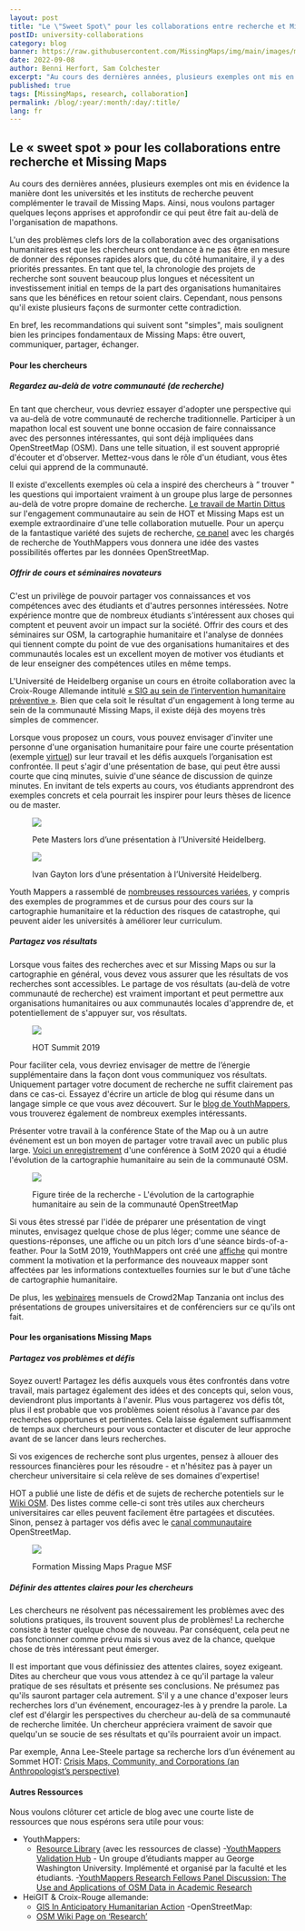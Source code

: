 ```yaml
---
layout: post
title: "Le \"Sweet Spot\" pour les collaborations entre recherche et Missing Maps"
postID: university-collaborations
category: blog
banner: https://raw.githubusercontent.com/MissingMaps/img/main/images/missingmaps-blog_20220908_Pete%20Masters.jpg
date: 2022-09-08
author: Benni Herfort, Sam Colchester
excerpt: "Au cours des dernières années, plusieurs exemples ont mis en évidence la manière dont les universités et les instituts de recherche peuvent complémenter le travail de Missing Maps." 
published: true
tags: [MissingMaps, research, collaboration]
permalink: /blog/:year/:month/:day/:title/
lang: fr
---
```



## Le « sweet spot » pour les collaborations entre recherche et Missing Maps
Au cours des dernières années, plusieurs exemples ont mis en évidence la manière dont les universités et les instituts de recherche peuvent complémenter le travail de Missing Maps. Ainsi, nous voulons partager quelques leçons apprises et approfondir ce qui peut être fait au-delà de l'organisation de mapathons.

L'un des problèmes clefs lors de la collaboration avec des organisations humanitaires est que les chercheurs ont tendance à ne pas être en mesure de donner des réponses rapides alors que, du côté humanitaire, il y a des priorités pressantes. En tant que tel, la chronologie des projets de recherche sont souvent beaucoup plus longues et nécessitent un investissement initial en temps de la part des organisations humanitaires sans que les bénéfices en retour soient clairs. Cependant, nous pensons qu'il existe plusieurs façons de surmonter cette contradiction.

En bref, les recommandations qui suivent sont "simples", mais soulignent bien les principes fondamentaux de Missing Maps: être ouvert, communiquer, partager, échanger.
#### Pour les chercheurs
##### Regardez au-delà de votre communauté (de recherche)

En tant que chercheur, vous devriez essayer d'adopter une perspective qui va au-delà de votre communauté de recherche traditionnelle. Participer à  un mapathon local est souvent une bonne occasion de faire connaissance avec des personnes intéressantes, qui sont déjà impliquées dans OpenStreetMap (OSM). Dans une telle situation, il est souvent approprié d'écouter et d'observer. Mettez-vous dans le rôle d'un étudiant, vous êtes celui qui apprend de la communauté.

Il existe d'excellents exemples où cela a inspiré des chercheurs à ” trouver " les questions qui importaient vraiment à un groupe plus large de personnes au-delà de votre propre domaine de recherche. [Le travail de Martin Dittus](https://www.openstreetmap.org/user/dekstop/diary/390717) sur l'engagement communautaire au sein de HOT et Missing Maps est un exemple extraordinaire d'une telle collaboration mutuelle. Pour un aperçu de la fantastique variété des sujets de recherche, [ce panel](https://www.youtube.com/watch?v=4INGVPpmUZY) avec les chargés de recherche de YouthMappers vous donnera une idée des vastes possibilités offertes par les données OpenStreetMap.





##### Offrir de cours et séminaires novateurs

C'est un privilège de pouvoir partager vos connaissances et vos compétences avec des étudiants et d'autres personnes intéressées. Notre expérience montre que de nombreux étudiants s'intéressent aux choses qui comptent et peuvent avoir un impact sur la société. Offrir des cours et des séminaires sur OSM, la cartographie humanitaire et l'analyse de données qui tiennent compte du point de vue des organisations humanitaires et des communautés locales est un excellent moyen de motiver vos étudiants et de leur enseigner des compétences utiles en même temps.

L'Université de Heidelberg organise un cours en étroite collaboration avec la Croix-Rouge Allemande intitulé [«  SIG au sein de l’intervention humanitaire préventive »](https://gitlab.gistools.geog.uni-heidelberg.de/giscience/disaster-tools/gis-in-anticipatory-humanitarian-action). Bien que cela soit le résultat d'un engagement à long terme au sein de la communauté Missing Maps, il existe déjà des moyens très simples de commencer.

Lorsque vous proposez un cours, vous pouvez envisager d'inviter une personne d'une organisation humanitaire pour faire une courte présentation (exemple [virtuel](http://k1z.blog.uni-heidelberg.de/2018/06/14/wikimedia-and-msf-talks-disaster-20-seminar-latest-theory-and-practice-in-disaster-management/)) sur leur travail et les défis auxquels l’organisation est confrontée. Il peut s'agir d'une présentation de base, qui peut être aussi courte que cinq minutes, suivie d'une séance de discussion de quinze minutes. En invitant de tels experts au cours, vos étudiants apprendront des exemples concrets et cela pourrait les inspirer pour leurs thèses de licence ou de master.



<figure>
<img src="https://raw.githubusercontent.com/MissingMaps/img/main/images/missingmaps-blog_20220908_Pete%20Masters.jpg">
<p class="caption">Pete Masters lors d’une présentation à l’Université Heidelberg. </p>
</figure>
<figure>
<img src="https://raw.githubusercontent.com/MissingMaps/img/main/images/missingmaps-blog_20220908_IvanGayton.jpg">
<p class="caption">Ivan Gayton lors d’une présentation à l’Université Heidelberg.</p>
</figure>


Youth Mappers a rassemblé de [nombreuses ressources variées](https://sites.google.com/view/youthmapperswiki/classroom-resources?authuser=0), y compris des exemples de programmes et de cursus pour des cours sur la cartographie humanitaire et la réduction des risques de catastrophe, qui peuvent aider les universités à améliorer leur curriculum.

##### Partagez vos résultats

Lorsque vous faites des recherches avec et sur Missing Maps ou sur la cartographie en général, vous devez vous assurer que les résultats de vos recherches sont accessibles. Le partage de vos résultats (au-delà de votre communauté de recherche) est vraiment important et peut permettre aux organisations humanitaires ou aux communautés locales d'apprendre de, et potentiellement de s'appuyer sur, vos résultats.



<figure>
<img src="https://raw.githubusercontent.com/MissingMaps/img/main/images/missingmaps-blog_20220908_HOTSummit2019.jpg">
<p class="caption">HOT Summit 2019 </p>
</figure>

Pour faciliter cela, vous devriez envisager de mettre de l’énergie supplémentaire dans la façon dont vous communiquez vos résultats. Uniquement partager votre document de recherche ne suffit clairement pas dans ce cas-ci. Essayez d'écrire un article de blog qui résume dans un langage simple ce que vous avez découvert. Sur le [blog de YouthMappers](https://www.youthmappers.org/blog), vous trouverez également de nombreux exemples intéressants.

Présenter votre travail à la conférence State of the Map ou à un autre événement est un bon moyen de partager votre travail avec un public plus large. [Voici un enregistrement](https://www.youtube.com/watch?v=ZUs5e0jFJEo) d'une conférence à SotM 2020 qui a étudié l'évolution de la cartographie humanitaire au sein de la communauté OSM.



<figure>
<img src="https://raw.githubusercontent.com/MissingMaps/img/main/images/missingmaps-blog_20220908_OSMCommunityEvolutionFR.jpg">
<p class="caption">Figure tirée de la recherche - L'évolution de la cartographie humanitaire au sein de la communauté OpenStreetMap </p>
</figure>

Si vous êtes stressé par l'idée de préparer une présentation de vingt minutes, envisagez quelque chose de plus léger; comme une séance de questions-réponses, une affiche ou un pitch lors d'une séance birds-of-a-feather. Pour la SotM 2019, YouthMappers ont créé une [affiche](https://wiki.openstreetmap.org/w/images/0/0f/Workforce_development_and_Youthmappers-_Understanding_perceptions_of_students_in_humanitarian_mapping.pdf) qui montre comment la motivation et la performance des nouveaux mapper sont affectées par les informations contextuelles fournies sur le but d'une tâche de cartographie humanitaire.

De plus, les [webinaires](https://www.youtube.com/playlist?list=PLiKHjzLbztbpPIRmEYv44CSOJWzxIO40L) mensuels de Crowd2Map Tanzania ont inclus des présentations de groupes universitaires et de conférenciers sur ce qu'ils ont fait.

#### Pour les organisations Missing Maps
##### Partagez vos problèmes et défis

Soyez ouvert! Partagez les défis auxquels vous êtes confrontés dans votre travail, mais partagez également des idées et des concepts qui, selon vous, deviendront plus importants à l'avenir. Plus vous partagerez vos défis tôt, plus il est probable que vos problèmes soient résolus à l'avance par des recherches opportunes et pertinentes. Cela laisse également suffisamment de temps aux chercheurs pour vous contacter et discuter de leur approche avant de se lancer dans leurs recherches. 

Si vos exigences de recherche sont plus urgentes, pensez à allouer des ressources financières pour les résoudre - et n'hésitez pas à payer un chercheur universitaire si cela relève de ses domaines d'expertise!

HOT a publié une liste de défis et de sujets de recherche potentiels sur le [Wiki OSM](https://wiki.openstreetmap.org/wiki/HOT_Research_Topics). Des listes comme celle-ci sont très utiles aux chercheurs universitaires car elles peuvent facilement être partagées et discutées. Sinon, pensez à partager vos défis avec le [canal communautaire](https://community.openstreetmap.org/) OpenStreetMap.


<figure>
<img src="https://raw.githubusercontent.com/MissingMaps/img/main/images/missingmaps-blog_20220908_MissingMapsMSFPragueFormation.jpg">
<p class="caption">Formation Missing Maps Prague MSF  </p>
</figure>

##### Définir des attentes claires pour les chercheurs

Les chercheurs ne résolvent pas nécessairement les problèmes avec des solutions pratiques, ils trouvent souvent plus de problèmes! La recherche consiste à tester quelque chose de nouveau. Par conséquent, cela peut ne pas fonctionner comme prévu mais si vous avez de la chance, quelque chose de très intéressant peut émerger.

Il est important que vous définissiez des attentes claires, soyez exigeant. Dites au chercheur que vous vous attendez à ce qu'il partage la valeur pratique de ses résultats et présente ses conclusions. Ne présumez pas qu'ils sauront partager cela autrement. S'il y a une chance d'exposer leurs recherches lors d'un événement, encouragez-les à y prendre la parole. La clef est d'élargir les perspectives du chercheur au-delà de sa communauté de recherche limitée. Un chercheur appréciera vraiment de savoir que quelqu'un se soucie de ses résultats et qu'ils pourraient avoir un impact.

Par exemple, Anna Lee-Steele partage sa recherche lors d’un événement au Sommet HOT: [Crisis Maps, Community, and Corporations (an Anthropologist’s perspective)](https://www.youtube.com/watch?v=_0a84F0pdNU)

#### Autres Ressources
Nous voulons clôturer cet article de blog avec une courte liste de ressources que nous espérons sera utile pour vous: 
- YouthMappers: 
	- [Resource Library](https://sites.google.com/view/youthmapperswiki/home?authuser=0) (avec les ressources de classe)
	-[YouthMappers Validation Hub](https://www.youthmappers.org/validation-hub) - Un groupe d’étudiants mapper au George Washington University. Implémenté et organisé par la faculté et les étudiants.
	-[YouthMappers Research Fellows Panel Discussion: The Use and Applications of OSM Data in Academic Research](https://youtu.be/4INGVPpmUZY)
- HeiGIT & Croix-Rouge allemande: 
	- [GIS In Anticipatory Humanitarian Action](https://gitlab.gistools.geog.uni-heidelberg.de/giscience/disaster-tools/gis-in-anticipatory-humanitarian-action)
-OpenStreetMap:
	- [OSM Wiki Page on ‘Research’](https://wiki.openstreetmap.org/wiki/Research)
